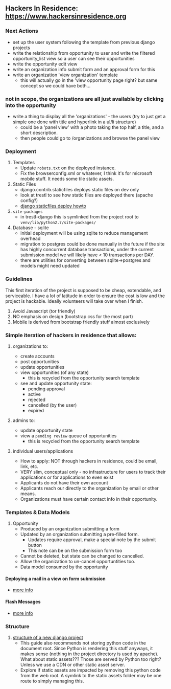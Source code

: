 ## Hackers In Residence: https://www.hackersinresidence.org



### Next Actions

- set up the user system following the template from previous django projects
- write the relationship from opportunity to user and write the filtered opportunity_list view so a user can see their opportunities
- write the opportunity edit view
- write an organization info submit form and an approval form for this
- write an organization 'view organization' template
  - this will actually go in the 'view opportunity page right? but same concept so we could have both...


### not in scope, the organizations are all just available by clicking into the opportunity


- write a thing to display all the 'organizations' - the users (try to just get a simple one done with title and hyperlink in a ul/li structure)
    - could be a 'panel view' with a photo taking the top half, a title, and a short description.  
    - then people could go to /organizations and browse the panel view


### Deployment

1. Templates
    - Update `robots.txt` on the deployed instance.
    - Fix the browserconfig.xml or whatever, I think it's for microsoft mobile stuff. It needs some tile static assets.
1. Static Files
    - django.contrib.staticfiles deploys static files on dev only
    - look at trestl to see how static files are deployed there (apache config?)
    - [django staticfiles deploy howto](https://docs.djangoproject.com/en/1.11/howto/static-files/deployment/)
1. `site-packages`
    - in trestl-django this is symlinked from the project root to `venv/lib/python2.7/site-packages/`
1. Database - sqlite
    - initial deployment will be using sqlite to reduce management overhead
    - migration to postgres could be done manually in the future if the site has highly concurrent database transactions, under the current submission model we will likely have < 10 transactions per DAY. 
    - there are utilities for converting between sqlite->postgres and models might need updated


### Guidelines

This first iteration of the project is supposed to be cheap, extendable, and serviceable. I have a lot of latitude in order to ensure the cost is low and the project is hackable. Ideally volunteers will take over when I finish.

1. Avoid Javascript (tor friendly)
1. NO emphasis on design (bootstrap css for the most part)
1. Mobile is derived from bootstrap friendly stuff almost exclusively


### Simple iteration of hackers in residence that allows:

1. organizations to: 
    - create accounts
    - post opportunities
    - update opportunities
    - view opportunities (of any state)
        - this is recycled from the opportunity search template
    - see and update opportunity state:
        - pending approval
        - active
        - rejected
        - cancelled (by the user)
        - expired
1. admins to: 
    - update opportunity state
    - view a `pending review` queue of opportunities
        - this is recycled from the opportunity search template
            

1. individual users/applications
    - How to apply: NOT through hackers in residence, could be email, link, etc.
    - VERY slim, conceptual only - no infrastructure for users to track their applications or for applications to even exist
    - Applicants do not have their own account
    - Applicants reach our directly to the organization by email or other means.
    - Organizations must have certain contact info in their opportunity.


### Templates & Data Models

1. Opportunity
    - Produced by an organization submitting a form
    - Updated by an organization submitting a pre-filled form.
        - Updates require approval, make a special note by the submit button
        - This note can be on the submission form too
    - Cannot be deleted, but state can be changed to cancelled.
    - Allow the organization to un-cancel opportuntities too.
    - Data model consumed by the opportunity


#### Deploying a mail in a view on form submission

- [more info](https://docs.djangoproject.com/en/1.11/topics/forms/#field-data)


#### Flash Messages

- [more info](https://docs.djangoproject.com/en/1.11/ref/contrib/messages/)

### Structure

1. [structure of a new django project](https://docs.djangoproject.com/en/1.11/intro/tutorial01/#creating-a-project)
    - This guide also recommends not storing python code in the document root. Since Python is rendering this stuff anyways, it makes sense (nothing in the project directory is used by apache). What about static assets???  Those are served by Python too right? Unless we use a CDN or other static asset server.
    - Explore if static assets are impacted by removing this python code from the web root. A symlink to the static assets folder may be one route to simply managing this.
